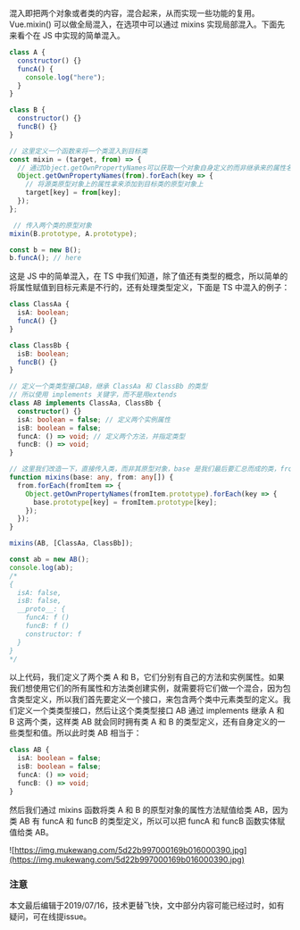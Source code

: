 混入即把两个对象或者类的内容，混合起来，从而实现一些功能的复用。Vue.mixin() 可以做全局混入，在选项中可以通过 mixins 实现局部混入。下面先来看个在 JS 中实现的简单混入。

``` javascript
class A {
  constructor() {}
  funcA() {
    console.log("here");
  }
}

class B {
  constructor() {}
  funcB() {}
}

// 这里定义一个函数来将一个类混入到目标类
const mixin = (target, from) => { 
  // 通过Object.getOwnPropertyNames可以获取一个对象自身定义的而非继承来的属性名组成的数组
  Object.getOwnPropertyNames(from).forEach(key => { 
    // 将源类原型对象上的属性拿来添加到目标类的原型对象上
    target[key] = from[key]; 
  });
};

 // 传入两个类的原型对象
mixin(B.prototype, A.prototype);

const b = new B();
b.funcA(); // here
```

这是 JS 中的简单混入，在 TS 中我们知道，除了值还有类型的概念，所以简单的将属性赋值到目标元素是不行的，还有处理类型定义，下面是 TS 中混入的例子：

``` typescript
class ClassAa {
  isA: boolean;
  funcA() {}
}

class ClassBb {
  isB: boolean;
  funcB() {}
}

// 定义一个类类型接口AB，继承 ClassAa 和 ClassBb 的类型
// 所以使用 implements 关键字，而不是用extends
class AB implements ClassAa, ClassBb {        
  constructor() {}
  isA: boolean = false; // 定义两个实例属性
  isB: boolean = false;
  funcA: () => void; // 定义两个方法，并指定类型
  funcB: () => void;
}

// 这里我们改造一下，直接传入类，而非其原型对象，base 是我们最后要汇总而成的类，from 是个数组，是我们要混入的源类组成的数组
function mixins(base: any, from: any[]) { 
  from.forEach(fromItem => {
    Object.getOwnPropertyNames(fromItem.prototype).forEach(key => {
      base.prototype[key] = fromItem.prototype[key];
    });
  });
}

mixins(AB, [ClassAa, ClassBb]);

const ab = new AB();
console.log(ab);
/*
{
  isA: false,
  isB: false,
  __proto__: {
    funcA: f ()
    funcB: f ()
    constructor: f
  }
}
*/
```

以上代码，我们定义了两个类 A 和 B，它们分别有自己的方法和实例属性。如果我们想使用它们的所有属性和方法类创建实例，就需要将它们做一个混合，因为包含类型定义，所以我们首先要定义一个接口，来包含两个类中元素类型的定义。我们定义一个类类型接口，然后让这个类类型接口 AB 通过 implements 继承 A 和 B 这两个类，这样类 AB 就会同时拥有类 A 和 B 的类型定义，还有自身定义的一些类型和值。所以此时类 AB 相当于：

``` typescript
class AB {
  isA: boolean = false;
  isB: boolean = false;
  funcA: () => void;
  funcB: () => void;
}
```

然后我们通过 mixins 函数将类 A 和 B 的原型对象的属性方法赋值给类 AB，因为类 AB 有 funcA 和 funcB 的类型定义，所以可以把 funcA 和 funcB 函数实体赋值给类 AB。

![https://img.mukewang.com/5d22b997000169b016000390.jpg](https://img.mukewang.com/5d22b997000169b016000390.jpg)

### 注意

本文最后编辑于2019/07/16，技术更替飞快，文中部分内容可能已经过时，如有疑问，可在线提issue。